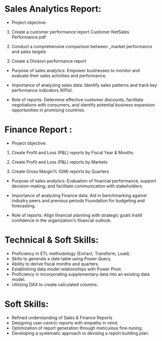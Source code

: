 # Sales Analytics Report:

* Project objective: 

1. Create a customer performance report Customer NetSales Performance.pdf
 
2. Conduct a comprehensive comparison between _market performance and sales targets 
 

3. Create a Division performance report 
 

* Purpose of sales analytics: Empower businesses to monitor and evaluate their sales activities and performance. 
 

* Importance of analyzing sales data: Identify sales patterns and track key performance indicators (KPIs). 
 

* Role of reports: Determine effective customer discounts, facilitate negotiations with consumers, and identify potential business expansion opportunities in promising countries. 


# Finance Report :
 
* Project objective:

1. Create Profit and Loss (P&L) reports by Fiscal Year & Months

2. Create Profit and Loss (P&L) reports by Markets

3. Create Gross Margin% (GM) reports by Quarters

* Purpose of sales analytics: Evaluation of financial performance, support decision-making, and facilitate communication with stakeholders.

* Importance of analyzing Finance data: Aid in benchmarking against industry peers and previous periods Foundation for budgeting and forecasting.

* Role of reports: Align financial planning with strategic goals Instill confidence in the organization's financial outlook.


# Technical & Soft Skills:

* Proficiency in ETL methodology (Extract, Transform, Load).
* Skills to generate a date table using Power Query.
* Ability to derive fiscal months and quarters.
* Establishing data model relationships with Power Pivot.
* Proficiency in incorporating supplementary data into an existing data model.
* Utilizing DAX to create calculated columns.


# Soft Skills:

* Refined understanding of Sales & Finance Reports
* Designing user-centric reports with empathy in mind.
* Optimization of report generation through meticulous fine-tuning.
* Developing a systematic approach to devising a report building plan.
